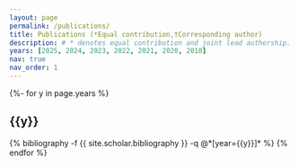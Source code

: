 ```yaml
---
layout: page
permalink: /publications/
title: Publications (*Equal contribution,†Corresponding author)
description: # * denotes equal contribution and joint lead authorship.
years: [2025, 2024, 2023, 2022, 2021, 2020, 2018]
nav: true
nav_order: 1
---
```

<!-- _pages/publications.md -->
<div class="publications">

{%- for y in page.years %}
  <h2 class="year">{{y}}</h2>
  {% bibliography -f {{ site.scholar.bibliography }} -q @*[year={{y}}]* %}
{% endfor %}

</div>

